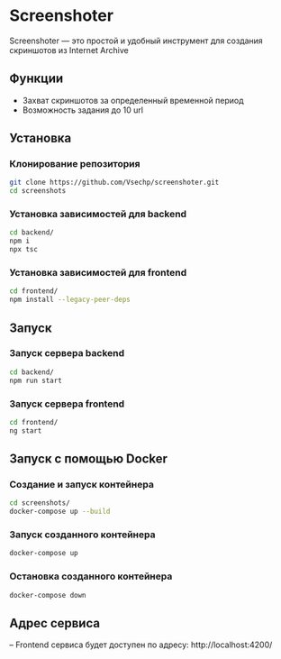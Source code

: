 # Screenshoter

Screenshoter — это простой и удобный инструмент для создания скриншотов из Internet Archive

## Функции

- Захват скриншотов за определенный временной период
- Возможность задания до 10 url

## Установка

### Клонирование репозитория

```bash
git clone https://github.com/Vsechp/screenshoter.git
cd screenshots
```
### Установка зависимостей для backend

```bash
cd backend/
npm i
npx tsc
```

### Установка зависимостей для frontend

```bash
cd frontend/
npm install --legacy-peer-deps
```

## Запуск

### Запуск сервера backend

```bash
cd backend/
npm run start
```

### Запуск сервера frontend

```bash
cd frontend/
ng start
```

## Запуск с помощью Docker

### Создание и запуск контейнера

```bash
cd screenshots/
docker-compose up --build
```

### Запуск созданного контейнера

```bash
docker-compose up
```

### Остановка созданного контейнера

```bash
docker-compose down
```

## Адрес сервиса

– Frontend сервиса будет доступен по адресу: http://localhost:4200/
